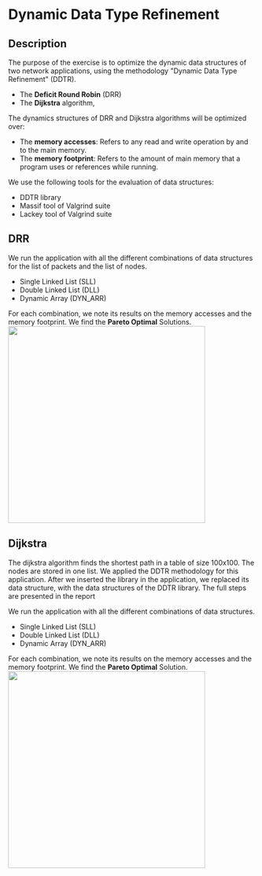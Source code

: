# Dynamic Data Type Refinement

## Description
The purpose of the exercise is to optimize the dynamic data structures of two network applications, using the methodology "Dynamic Data Type Refinement" (DDTR). 
* The **Deficit Round Robin** (DRR) 
* The **Dijkstra** algorithm, 

 The dynamics structures of DRR and Dijkstra algorithms will be optimized over:
 * The **memory accesses**: Refers to any read and write operation by and to the main memory.
 * The **memory footprint**: Refers to the amount of main memory that a program uses or references while running.

 We use the following tools for the evaluation of data structures:
 * DDTR library
 * Massif tool of Valgrind suite
 * Lackey tool of Valgrind suite

## DRR
We run the application with all the different combinations of data structures for the list of packets and the list of nodes.
* Single Linked List (SLL)
* Double Linked List (DLL)
* Dynamic Array (DYN_ARR)

For each combination, we note its results on the memory accesses and the memory footprint. We find the **Pareto Optimal** Solutions.
<img src="https://user-images.githubusercontent.com/50949470/111882713-b72ef980-89bf-11eb-838f-9e88d2b739ef.png" width="400" height=auto>

## Dijkstra
The dijkstra algorithm finds the shortest path in a table of size 100x100. The nodes are stored in one list. We applied the DDTR methodology for this application. After we inserted the library in the application, we replaced its data structure, with the data structures of the DDTR library. The full steps are presented in the report

We run the application with all the different combinations of data structures.
* Single Linked List (SLL)
* Double Linked List (DLL)
* Dynamic Array (DYN_ARR)

For each combination, we note its results on the memory accesses and the memory footprint. We find the **Pareto Optimal** Solution.
<img src="https://user-images.githubusercontent.com/50949470/111882965-2527f080-89c1-11eb-91b4-c1fab6a310b9.png" width="400" height=auto>
